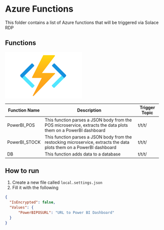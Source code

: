 # Azure Functions

This folder contains a list of Azure functions that will be triggered via Solace RDP

## Functions

<img src="../img/azure.png" width="50%" height="50%">

| Function Name  | Description | Trigger Topic | 
| ------------- | ------------- | ------------- |
| PowerBI_POS  | This function parses a JSON body from the POS microservice, extracts the data plots them on a PowerBI dashboard  | t/t/t/ |
| PowerBI_STOCK   | This function parses a JSON body from the restocking microservice, extracts the data plots them on a PowerBI dashboard  | t/t/t/ |
| DB   | This function adds data to a database  | t/t/t/ |

## How to run
1. Create a new file called `local.settings.json`
1. Fill it with the following
```json
{
  "IsEncrypted": false,
  "Values": {
      "PowerBIPOSURL": "URL to Power BI Dashboard"
  }
}
```